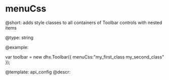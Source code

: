 menuCss
=============

@short: 
adds style classes to all containers of Toolbar controls with nested items 

@type: string

@example: 
<style>
    .my_first_class {
        /*some styles*/
    }
 
    .my_second_class {
        /*some styles*/
    }
</style>
 
var toolbar = new dhx.Toolbar({
    menuCss:"my_first_class my_second_class"
});


@template:	api_config
@descr: 

